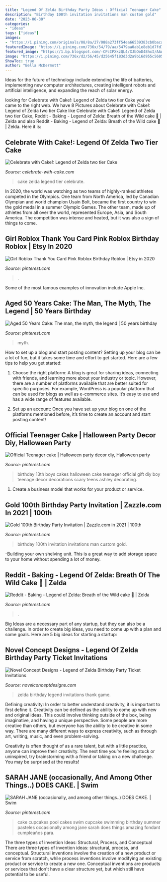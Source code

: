 ```yaml
---
title: "Legend Of Zelda Birthday Party Ideas : Official Teenager Cake"
description: "Birthday 100th invitation invitations man custom gold"
date: "2023-06-30"
categories:
- "ideas"
tags: ["ideas"]
images:
- "https://i.pinimg.com/originals/08/8a/27/088a273ff54ea66539383cb0bacaac2c.jpg"
featuredImage: "https://i.pinimg.com/736x/54/79/aa/5479aa0ab1e8eb1d7fd710c828974cef.jpg"
featured_image: "https://1.bp.blogspot.com/-CPcIPXkzQL4/XJbOoD48hxI/AAAAAAABS14/JM4EbBgmLXoRddDeg0RgqzKpOLzf_UaqACLcBGAs/s1600/IMG_20190310_083735_new.jpg"
image: "https://i.pinimg.com/736x/d2/56/45/d25645f183d3d2a9b16d955c5605af10.jpg"
ShowToc: true
author: "Bella McDermott"
---
```



Ideas for the future of technology include extending the life of batteries, implementing new computer architectures, creating intelligent robots and artificial intelligence, and expanding the reach of solar energy.

	

		
looking for Celebrate with Cake!: Legend of Zelda two tier Cake you've came to the right web. We have 8 Pictures about Celebrate with Cake!: Legend of Zelda two tier Cake like Celebrate with Cake!: Legend of Zelda two tier Cake, Reddit - Baking - Legend of Zelda: Breath of the Wild cake 🍃 | Zelda and also Reddit - Baking - Legend of Zelda: Breath of the Wild cake 🍃 | Zelda. Here it is:
		
    
## Celebrate With Cake!: Legend Of Zelda Two Tier Cake

<img loading=lazy src="https://1.bp.blogspot.com/-CPcIPXkzQL4/XJbOoD48hxI/AAAAAAABS14/JM4EbBgmLXoRddDeg0RgqzKpOLzf_UaqACLcBGAs/s1600/IMG_20190310_083735_new.jpg" onerror="this.onerror=null;this.src='https://tse3.mm.bing.net/th?id=OIP.s9w9OdfTowvqsJaDl9yx7wHaKw&amp;pid=15.1';" alt="Celebrate with Cake!: Legend of Zelda two tier Cake">

_Source: celebrate-with-cake.com_

>cake zelda legend tier celebrate. 

	

In 2020, the world was watching as two teams of highly-ranked athletes competed in the Olympics. One team from North America, led by Canadian Olympian and world champion Usain Bolt, became the first country to win the gold medal in a summer Olympic Games. The other team, made up of athletes from all over the world, represented Europe, Asia, and South America. The competition was intense and heated, but it was also a sign of things to come.

    
## Girl Roblox Thank You Card Pink Roblox Birthday Roblox | Etsy In 2020

<img loading=lazy src="https://i.pinimg.com/736x/9a/e8/5a/9ae85a74d2a2e78f0c69cc8b1814dd87.jpg" onerror="this.onerror=null;this.src='https://tse4.mm.bing.net/th?id=OIP.RdRVQIoAuucXSp8cBwaE5wHaHa&amp;pid=15.1';" alt="Girl Roblox Thank You Card Pink Roblox Birthday Roblox | Etsy in 2020">

_Source: pinterest.com_

>. 

	

Some of the most famous examples of innovation include Apple Inc.

    
## Aged 50 Years Cake: The Man, The Myth, The Legend | 50 Years Birthday

<img loading=lazy src="https://i.pinimg.com/736x/d2/56/45/d25645f183d3d2a9b16d955c5605af10.jpg" onerror="this.onerror=null;this.src='https://tse3.mm.bing.net/th?id=OIP.echimaNYL1l26uYFDea20gHaJ4&amp;pid=15.1';" alt="Aged 50 Years Cake: The man, the myth, the legend | 50 years birthday">

_Source: pinterest.com_

>myth. 

	

How to set up a blog and start posting content?
Setting up your blog can be a lot of fun, but it takes some time and effort to get started. Here are a few tips to help you get started:
1. Choose the right platform: A blog is great for sharing ideas, connecting with friends, and learning more about your industry or topic. However, there are a number of platforms available that are better suited for specific purposes. For example, WordPress is a popular platform that can be used for blogs as well as e-commerce sites. It’s easy to use and has a wide range of features available.

2. Set up an account: Once you have set up your blog on one of the platforms mentioned before, it’s time to create an account and start posting content!

    
## Official Teenager Cake | Halloween Party Decor Diy, Halloween Party

<img loading=lazy src="https://i.pinimg.com/originals/08/8a/27/088a273ff54ea66539383cb0bacaac2c.jpg" onerror="this.onerror=null;this.src='https://tse1.mm.bing.net/th?id=OIP.LGEOFZNcJ3Gd-Y8fKbFhWAHaJ4&amp;pid=15.1';" alt="Official Teenager cake | Halloween party decor diy, Halloween party">

_Source: pinterest.com_

>birthday 13th boys cakes halloween cake teenager official gift diy boy teenage decor decorations scary teens ashley decorating. 

	

1. Create a business model that works for your product or service.

    
## Gold 100th Birthday Party Invitation | Zazzle.com In 2021 | 100th

<img loading=lazy src="https://i.pinimg.com/736x/54/79/aa/5479aa0ab1e8eb1d7fd710c828974cef.jpg" onerror="this.onerror=null;this.src='https://tse1.mm.bing.net/th?id=OIP.wEP3rkwWaid7R2l1-hARIgHaHa&amp;pid=15.1';" alt="Gold 100th Birthday Party Invitation | Zazzle.com in 2021 | 100th">

_Source: pinterest.com_

>birthday 100th invitation invitations man custom gold. 

	

-Building your own shelving unit. This is a great way to add storage space to your home without spending a lot of money.

    
## Reddit - Baking - Legend Of Zelda: Breath Of The Wild Cake 🍃 | Zelda

<img loading=lazy src="https://i.pinimg.com/736x/76/e8/d1/76e8d1d4bbe9feb6a948b55f35367f36.jpg" onerror="this.onerror=null;this.src='https://tse4.mm.bing.net/th?id=OIP.m_zqXk97xjOYuKW_Y1NQjQHaHS&amp;pid=15.1';" alt="Reddit - Baking - Legend of Zelda: Breath of the Wild cake 🍃 | Zelda">

_Source: pinterest.com_

>. 

	

Big Ideas are a necessary part of any startup, but they can also be a challenge. In order to create big ideas, you need to come up with a plan and some goals. Here are 5 big ideas for starting a startup: 

    
## Novel Concept Designs - Legend Of Zelda Birthday Party Ticket Invitations

<img loading=lazy src="https://cdn.shopify.com/s/files/1/0248/3042/products/LinkThanksPromo_06f9d3f1-4018-4025-874e-9bf2c2523a05_1024x1024.jpg?v=1489339292" onerror="this.onerror=null;this.src='https://tse2.mm.bing.net/th?id=OIP.npsRcV0ygBaKIlZC63gdDAHaGs&amp;pid=15.1';" alt="Novel Concept Designs - Legend of Zelda Birthday Party Ticket Invitations">

_Source: novelconceptdesigns.com_

>zelda birthday legend invitations thank game. 

	

Defining creativity:
In order to better understand creativity, it is important to first define it. Creativity can be defined as the ability to come up with new and original ideas. This could involve thinking outside of the box, being imaginative, and having a unique perspective.
Some people are more creative than others, but everyone has the ability to be creative in some way. There are many different ways to express creativity, such as through art, writing, music, and even problem-solving.

Creativity is often thought of as a rare talent, but with a little practice, anyone can improve their creativity. The next time you’re feeling stuck or uninspired, try brainstorming with a friend or taking on a new challenge. You may be surprised at the results!

    
## SARAH JANE (occasionally, And Among Other Things..) DOES CAKE. | Swim

<img loading=lazy src="https://i.pinimg.com/originals/fd/3e/27/fd3e2788a582d1f7a0abd9cb55135a5b.jpg" onerror="this.onerror=null;this.src='https://tse1.mm.bing.net/th?id=OIP.Q_KF63SQmlqxxwGpZ834zAHaJ6&amp;pid=15.1';" alt="SARAH JANE (occasionally, and among other things..) DOES CAKE. | Swim">

_Source: pinterest.com_

>cake cupcakes pool cakes swim cupcake swimming birthday summer pasteles occasionally among jane sarah does things amazing fondant cumpleaños para. 

	

The three types of invention Ideas: Structural, Process, and Conceptual
There are three types of invention ideas: structural, process, and conceptual. Structural inventions involve the creation of a new product or service from scratch, while process inventions involve modifying an existing product or service to create a new one. Conceptual inventions are products or services that don't have a clear structure yet, but which still have potential to be useful.

